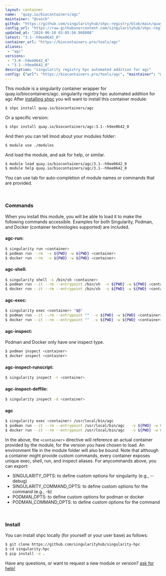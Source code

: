 ```yaml
---
layout: container
name:  "quay.io/biocontainers/agc"
maintainer: "@vsoch"
github: "https://github.com/singularityhub/shpc-registry/blob/main/quay.io/biocontainers/agc/container.yaml"
config_url: "https://raw.githubusercontent.com/singularityhub/shpc-registry/main/quay.io/biocontainers/agc/container.yaml"
updated_at: "2024-06-10 03:05:56.968808"
latest: "3.1--h9ee0642_0"
container_url: "https://biocontainers.pro/tools/agc"
aliases:
 - "agc"
versions:
 - "3.0--h9ee0642_0"
 - "3.1--h9ee0642_0"
description: "singularity registry hpc automated addition for agc"
config: {"url": "https://biocontainers.pro/tools/agc", "maintainer": "@vsoch", "description": "singularity registry hpc automated addition for agc", "latest": {"3.1--h9ee0642_0": "sha256:9b46430f9e47a76fdd83fbbd06789eb165c76638884f24831c12965eb8d4bda5"}, "tags": {"3.0--h9ee0642_0": "sha256:e1a8b39f5300aa149ce90358b372f48a67881a80b1ad7e0c356f16e20b76f3f9", "3.1--h9ee0642_0": "sha256:9b46430f9e47a76fdd83fbbd06789eb165c76638884f24831c12965eb8d4bda5"}, "docker": "quay.io/biocontainers/agc", "aliases": {"agc": "/usr/local/bin/agc"}}
---
```


This module is a singularity container wrapper for quay.io/biocontainers/agc.
singularity registry hpc automated addition for agc
After [installing shpc](#install) you will want to install this container module:


```bash
$ shpc install quay.io/biocontainers/agc
```

Or a specific version:

```bash
$ shpc install quay.io/biocontainers/agc:3.1--h9ee0642_0
```

And then you can tell lmod about your modules folder:

```bash
$ module use ./modules
```

And load the module, and ask for help, or similar.

```bash
$ module load quay.io/biocontainers/agc/3.1--h9ee0642_0
$ module help quay.io/biocontainers/agc/3.1--h9ee0642_0
```

You can use tab for auto-completion of module names or commands that are provided.

<br>

### Commands

When you install this module, you will be able to load it to make the following commands accessible.
Examples for both Singularity, Podman, and Docker (container technologies supported) are included.

#### agc-run:

```bash
$ singularity run <container>
$ podman run --rm  -v ${PWD} -w ${PWD} <container>
$ docker run --rm  -v ${PWD} -w ${PWD} <container>
```

#### agc-shell:

```bash
$ singularity shell -s /bin/sh <container>
$ podman run --it --rm --entrypoint /bin/sh  -v ${PWD} -w ${PWD} <container>
$ docker run --it --rm --entrypoint /bin/sh  -v ${PWD} -w ${PWD} <container>
```

#### agc-exec:

```bash
$ singularity exec <container> "$@"
$ podman run --it --rm --entrypoint ""  -v ${PWD} -w ${PWD} <container> "$@"
$ docker run --it --rm --entrypoint ""  -v ${PWD} -w ${PWD} <container> "$@"
```

#### agc-inspect:

Podman and Docker only have one inspect type.

```bash
$ podman inspect <container>
$ docker inspect <container>
```

#### agc-inspect-runscript:

```bash
$ singularity inspect -r <container>
```

#### agc-inspect-deffile:

```bash
$ singularity inspect -d <container>
```


#### agc

```bash
$ singularity exec <container> /usr/local/bin/agc
$ podman run --it --rm --entrypoint /usr/local/bin/agc   -v ${PWD} -w ${PWD} <container> -c " $@"
$ docker run --it --rm --entrypoint /usr/local/bin/agc   -v ${PWD} -w ${PWD} <container> -c " $@"
```



In the above, the `<container>` directive will reference an actual container provided
by the module, for the version you have chosen to load. An environment file in the
module folder will also be bound. Note that although a container
might provide custom commands, every container exposes unique exec, shell, run, and
inspect aliases. For anycommands above, you can export:

 - SINGULARITY_OPTS: to define custom options for singularity (e.g., --debug)
 - SINGULARITY_COMMAND_OPTS: to define custom options for the command (e.g., -b)
 - PODMAN_OPTS: to define custom options for podman or docker
 - PODMAN_COMMAND_OPTS: to define custom options for the command

<br>

### Install

You can install shpc locally (for yourself or your user base) as follows:

```bash
$ git clone https://github.com/singularityhub/singularity-hpc
$ cd singularity-hpc
$ pip install -e .
```

Have any questions, or want to request a new module or version? [ask for help!](https://github.com/singularityhub/singularity-hpc/issues)